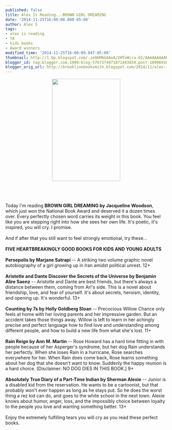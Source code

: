 ```yaml
---
published: false
title: Alex Is Reading...BROWN GIRL DREAMING
date: '2014-11-25T16:00:00.000-05:00'
author: Alex S
tags:
- alex is reading
- YA
- kids books
- Award winners
modified_time: '2014-11-25T16:00:09.847-05:00'
thumbnail: http://1.bp.blogspot.com/-zoQ6M6GAAoA/VHToWira-6I/AAAAAAAAABI/JkYROpkgIZE/s72-c/20821284.jpg
blogger_id: tag:blogger.com,1999:blog-5767374071871443859.post-1890693866095917198
blogger_orig_url: http://brooklinebooksmith.blogspot.com/2014/11/alex-is-readingbrown-girl-dreaming.html
---
```


<div class="separator" style="clear: both; text-align: center;"><a href="http://1.bp.blogspot.com/-zoQ6M6GAAoA/VHToWira-6I/AAAAAAAAABI/JkYROpkgIZE/s1600/20821284.jpg" imageanchor="1" style="margin-left: 1em; margin-right: 1em;"><img border="0" src="http://1.bp.blogspot.com/-zoQ6M6GAAoA/VHToWira-6I/AAAAAAAAABI/JkYROpkgIZE/s1600/20821284.jpg" height="320" width="213" /></a></div><br /><br /><br /><br />Today I'm reading <b>BROWN GIRL DREAMING by Jacqueline Woodson</b>, which just won the National Book Award and deserved it a dozen times over. Every perfectly chosen word carries its weight in this book. You feel like you are stepping right into how she sees her own life. It's poetic, it's inspired, you will cry. I promise.<br /><br />And if after that you still want to feel strongly emotional, try these...<br /><br /><b>FIVE HEARTBREAKINGLY GOOD BOOKS FOR KIDS AND YOUNG ADULTS</b><br /><br /><b>Persepolis by Marjane Satrapi</b> -- A striking two volume graphic novel autobiography of a girl growing up in Iran amidst political unrest. 12+<br /><br /><b>Aristotle and Dante Discover the Secrets of the Universe by Benjamin Alire Saenz</b> -- Aristotle and Dante are best friends, but there's always a distance between them, coming from Ari's side. This is a novel about friendship, love, and fear of yourself. It's about secrets, heroism, identity, and opening up. It's wonderful. 13+<br /><br /><b>Counting by 7s by Holly Goldberg Sloan</b> -- Precocious Willow Chance only feels at home with her loving parents and her impressive garden. But an accident takes those things away. Willow is left to learn in her achingly precise and perfect language how to find love and understanding among different people, and how to build a new life from what she's lost. 11+<br /><br /><b>Rain Reign by Ann M. Martin </b>-- Rose Howard has a hard time fitting in with people because of her Asperger's syndrome, but her dog Rain understands her perfectly. When she loses Rain in a hurricane, Rose searches everywhere for her. When Rain does come back, Rose learns something about her dog that she doesn't want to know. Suddenly the happy reunion is a hard choice. [Disclaimer: NO DOG DIES IN THIS BOOK.] 9+<br /><br /><b>Absolutely True Diary of a Part-Time Indian by Sherman Alexie</b> -- Junior is a disabled kid from the reservation. He wants to be a cartoonist, but that probably won't ever happen as long as he stays put. So he does the worst thing a rez kid can do, and goes to the white school in the next town. Alexie knows about humor, anger, loss, and the impossibly choice between loyalty to the people you love and wanting something better. 13+<br /><br />Enjoy the extremely fulfilling tears you will cry as you read these perfect books.<br />